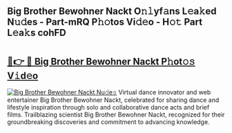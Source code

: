 ## Big Brother Bewohner Nackt O𝚗𝚕yf𝚊ns L𝚎a𝚔ed N𝚞𝚍es - Part-mRQ P𝚑𝚘tos Vi𝚍𝚎o - H𝚘𝚝 Part L𝚎a𝚔s cohFD

# <h2><a href="http://kfcw0d.oniu.top/?m=Big+Brother+Bewohner+Nackt">🔗👉 🔴 Big Brother Bewohner Nackt P𝚑ot𝚘𝚜 V𝚒d𝚎o</a></h2>

[![Big Brother Bewohner Nackt Nu𝚍e𝚜](https://i.imgur.com/0qMVB7G.gif)](http://kfcw0d.oniu.top/?m=Big+Brother+Bewohner+Nackt)
Virtual dance innovator and web entertainer Big Brother Bewohner Nackt, celebrated for sharing dance and lifestyle inspiration through solo and collaborative dance acts and brief films. Trailblazing scientist Big Brother Bewohner Nackt, recognized for their groundbreaking discoveries and commitment to advancing knowledge.  

